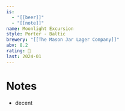 ```yaml
---
is:
  - "[[beer]]"
  - "[[note]]"
name: Moonlight Excursion
style: Porter - Baltic
brewery: "[[The Mason Jar Lager Company]]"
abv: 8.2
rating: 🤞
last: 2024-01
---
```

# Notes
- decent

